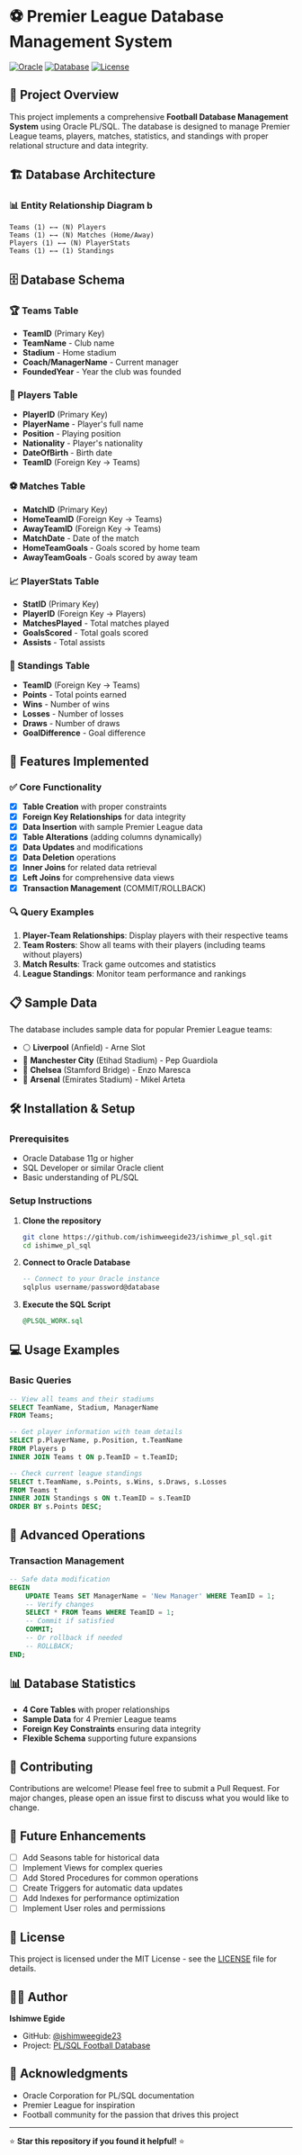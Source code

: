 # ⚽ Premier League Database Management System

[![Oracle](https://img.shields.io/badge/Oracle-PL%2FSQL-red?style=for-the-badge&logo=oracle&logoColor=white)](https://www.oracle.com/)
[![Database](https://img.shields.io/badge/Database-Relational-blue?style=for-the-badge&logo=database&logoColor=white)](https://github.com/ishimweegide23/ishimwe_pl_sql)
[![License](https://img.shields.io/badge/License-MIT-green?style=for-the-badge)](LICENSE)

## 📖 Project Overview

This project implements a comprehensive **Football Database Management System** using Oracle PL/SQL. The database is designed to manage Premier League teams, players, matches, statistics, and standings with proper relational structure and data integrity.

## 🏗️ Database Architecture

### 📊 Entity Relationship Diagram b
```
Teams (1) ←→ (N) Players
Teams (1) ←→ (N) Matches (Home/Away)
Players (1) ←→ (N) PlayerStats
Teams (1) ←→ (1) Standings
```

## 🗄️ Database Schema

### 🏆 Teams Table
- **TeamID** (Primary Key)
- **TeamName** - Club name
- **Stadium** - Home stadium
- **Coach/ManagerName** - Current manager
- **FoundedYear** - Year the club was founded

### 👥 Players Table
- **PlayerID** (Primary Key)
- **PlayerName** - Player's full name
- **Position** - Playing position
- **Nationality** - Player's nationality
- **DateOfBirth** - Birth date
- **TeamID** (Foreign Key → Teams)

### ⚽ Matches Table
- **MatchID** (Primary Key)
- **HomeTeamID** (Foreign Key → Teams)
- **AwayTeamID** (Foreign Key → Teams)
- **MatchDate** - Date of the match
- **HomeTeamGoals** - Goals scored by home team
- **AwayTeamGoals** - Goals scored by away team

### 📈 PlayerStats Table
- **StatID** (Primary Key)
- **PlayerID** (Foreign Key → Players)
- **MatchesPlayed** - Total matches played
- **GoalsScored** - Total goals scored
- **Assists** - Total assists

### 🏅 Standings Table
- **TeamID** (Foreign Key → Teams)
- **Points** - Total points earned
- **Wins** - Number of wins
- **Losses** - Number of losses
- **Draws** - Number of draws
- **GoalDifference** - Goal difference

## 🚀 Features Implemented

### ✅ Core Functionality
- [x] **Table Creation** with proper constraints
- [x] **Foreign Key Relationships** for data integrity
- [x] **Data Insertion** with sample Premier League data
- [x] **Table Alterations** (adding columns dynamically)
- [x] **Data Updates** and modifications
- [x] **Data Deletion** operations
- [x] **Inner Joins** for related data retrieval
- [x] **Left Joins** for comprehensive data views
- [x] **Transaction Management** (COMMIT/ROLLBACK)

### 🔍 Query Examples
1. **Player-Team Relationships**: Display players with their respective teams
2. **Team Rosters**: Show all teams with their players (including teams without players)
3. **Match Results**: Track game outcomes and statistics
4. **League Standings**: Monitor team performance and rankings

## 📋 Sample Data

The database includes sample data for popular Premier League teams:
- ⚪ **Liverpool** (Anfield) - Arne Slot
- 🔵 **Manchester City** (Etihad Stadium) - Pep Guardiola
- 🔵 **Chelsea** (Stamford Bridge) - Enzo Maresca
- 🔴 **Arsenal** (Emirates Stadium) - Mikel Arteta

## 🛠️ Installation & Setup

### Prerequisites
- Oracle Database 11g or higher
- SQL Developer or similar Oracle client
- Basic understanding of PL/SQL

### Setup Instructions
1. **Clone the repository**
   ```bash
   git clone https://github.com/ishimweegide23/ishimwe_pl_sql.git
   cd ishimwe_pl_sql
   ```

2. **Connect to Oracle Database**
   ```sql
   -- Connect to your Oracle instance
   sqlplus username/password@database
   ```

3. **Execute the SQL Script**
   ```sql
   @PLSQL_WORK.sql
   ```

## 💻 Usage Examples

### Basic Queries
```sql
-- View all teams and their stadiums
SELECT TeamName, Stadium, ManagerName 
FROM Teams;

-- Get player information with team details
SELECT p.PlayerName, p.Position, t.TeamName
FROM Players p
INNER JOIN Teams t ON p.TeamID = t.TeamID;

-- Check current league standings
SELECT t.TeamName, s.Points, s.Wins, s.Draws, s.Losses
FROM Teams t
INNER JOIN Standings s ON t.TeamID = s.TeamID
ORDER BY s.Points DESC;
```

## 🔧 Advanced Operations

### Transaction Management
```sql
-- Safe data modification
BEGIN
    UPDATE Teams SET ManagerName = 'New Manager' WHERE TeamID = 1;
    -- Verify changes
    SELECT * FROM Teams WHERE TeamID = 1;
    -- Commit if satisfied
    COMMIT;
    -- Or rollback if needed
    -- ROLLBACK;
END;
```

## 📊 Database Statistics

- **4 Core Tables** with proper relationships
- **Sample Data** for 4 Premier League teams
- **Foreign Key Constraints** ensuring data integrity
- **Flexible Schema** supporting future expansions

## 🤝 Contributing

Contributions are welcome! Please feel free to submit a Pull Request. For major changes, please open an issue first to discuss what you would like to change.

## 📝 Future Enhancements

- [ ] Add Seasons table for historical data
- [ ] Implement Views for complex queries
- [ ] Add Stored Procedures for common operations
- [ ] Create Triggers for automatic data updates
- [ ] Add Indexes for performance optimization
- [ ] Implement User roles and permissions

## 📄 License

This project is licensed under the MIT License - see the [LICENSE](LICENSE) file for details.

## 👨‍💻 Author

**Ishimwe Egide**
- GitHub: [@ishimweegide23](https://github.com/ishimweegide23)
- Project: [PL/SQL Football Database](https://github.com/ishimweegide23/ishimwe_pl_sql)

## 🙏 Acknowledgments

- Oracle Corporation for PL/SQL documentation
- Premier League for inspiration
- Football community for the passion that drives this project

---

⭐ **Star this repository if you found it helpful!** ⭐
